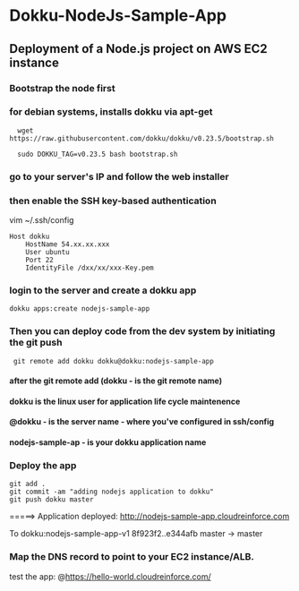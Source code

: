 # Dokku-NodeJs-Sample-App
## Deployment of a Node.js project on AWS EC2 instance

### Bootstrap the node first
### for debian systems, installs dokku via apt-get
```
  wget https://raw.githubusercontent.com/dokku/dokku/v0.23.5/bootstrap.sh

  sudo DOKKU_TAG=v0.23.5 bash bootstrap.sh
```
 ### go to your server's IP and follow the web installer

### then enable the SSH key-based authentication
vim ~/.ssh/config
```
Host dokku
    HostName 54.xx.xx.xxx
    User ubuntu
    Port 22
    IdentityFile /dxx/xx/xxx-Key.pem
```
### login to the server and create a dokku app
```
dokku apps:create nodejs-sample-app

```

### Then you can deploy code from the dev system by initiating the git push
```
 git remote add dokku dokku@dokku:nodejs-sample-app

```
 #### after the git remote add (dokku - is the git remote name)
 #### dokku is the linux user for application life cycle maintenence
 #### @dokku - is the server name - where you've configured in ssh/config
 #### nodejs-sample-ap - is your dokku application name 
 
### Deploy the app
 ```
 git add .
 git commit -am "adding nodejs application to dokku"
 git push dokku master
 ```
 
=====> Application deployed:
       http://nodejs-sample-app.cloudreinforce.com

To dokku:nodejs-sample-app-v1
   8f923f2..e344afb  master -> master
   

### Map the DNS record to point to your EC2 instance/ALB.

test the app:
@https://hello-world.cloudreinforce.com/
